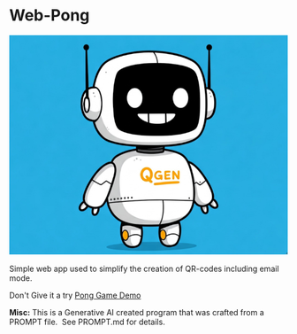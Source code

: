 # Web-Pong

![](/images/qgen.png)

Simple web app used to simplify the creation of QR-codes including email mode.

Don't Give it a try  <a href="https://ashes00.github.io/Web-Pong/" target="_blank">Pong Game Demo</a>

**Misc:** This is a Generative AI created program that was crafted from a PROMPT file.  See PROMPT.md for details.
